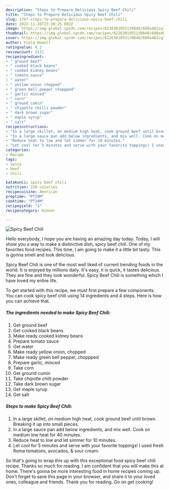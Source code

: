 ```yaml
---
description: "Steps to Prepare Delicious Spicy Beef Chili"
title: "Steps to Prepare Delicious Spicy Beef Chili"
slug: 1767-steps-to-prepare-delicious-spicy-beef-chili
date: 2022-11-26T23:30:25.692Z
image: https://img-global.cpcdn.com/recipes/6226301055139840/680x482cq70/spicy-beef-chili-recipe-main-photo.jpg
thumbnail: https://img-global.cpcdn.com/recipes/6226301055139840/680x482cq70/spicy-beef-chili-recipe-main-photo.jpg
cover: https://img-global.cpcdn.com/recipes/6226301055139840/680x482cq70/spicy-beef-chili-recipe-main-photo.jpg
author: Viola Howell
ratingvalue: 4.2
reviewcount: 2111
recipeingredient:
- " ground beef"
- " cooked black beans"
- " cooked kidney beans"
- " tomato sauce"
- " water"
- " yellow onion chopped"
- " green bell pepper choppped"
- " garlic minced"
- " corn"
- " ground cumin"
- " chipotle chilli powder"
- " dark brown sugar"
- " maple syrup"
- " salt"
recipeinstructions:
- "In a large skillet, on medium high heat, cook ground beef until brown. Breaking it up into small pieces."
- "In a large sauce pan add below ingredients, and mix well. Cook on medium low heat for 40 minutes."
- "Reduce heat to low and let simmer for 10 minutes."
- "Let cool for 5 minutes and serve with your favorite toppings! I used fresh Roma tomatoes, avocados, &amp; sour cream."
categories:
- Recipe
tags:
- spicy
- beef
- chili

katakunci: spicy beef chili 
nutrition: 150 calories
recipecuisine: American
preptime: "PT29M"
cooktime: "PT34M"
recipeyield: "3"
recipecategory: Dinner

---
```



![Spicy Beef Chili](https://img-global.cpcdn.com/recipes/6226301055139840/680x482cq70/spicy-beef-chili-recipe-main-photo.jpg)

Hello everybody, I hope you are having an amazing day today. Today, I will show you a way to make a distinctive dish, spicy beef chili. One of my favorites food recipes. This time, I am going to make it a little bit tasty. This is gonna smell and look delicious.

Spicy Beef Chili is one of the most well liked of current trending foods in the world. It is enjoyed by millions daily. It's easy, it is quick, it tastes delicious. They are fine and they look wonderful. Spicy Beef Chili is something which I have loved my entire life.




To get started with this recipe, we must first prepare a few components. You can cook spicy beef chili using 14 ingredients and 4 steps. Here is how you can achieve that.

<!--inarticleads1-->

##### The ingredients needed to make Spicy Beef Chili:

1. Get  ground beef
1. Get  cooked black beans
1. Make ready  cooked kidney beans
1. Prepare  tomato sauce
1. Get  water
1. Make ready  yellow onion, chopped
1. Make ready  green bell pepper, choppped
1. Prepare  garlic, minced
1. Take  corn
1. Get  ground cumin
1. Take  chipotle chilli powder
1. Take  dark brown sugar
1. Get  maple syrup
1. Get  salt




<!--inarticleads2-->

##### Steps to make Spicy Beef Chili:

1. In a large skillet, on medium high heat, cook ground beef until brown. Breaking it up into small pieces.
1. In a large sauce pan add below ingredients, and mix well. Cook on medium low heat for 40 minutes.
1. Reduce heat to low and let simmer for 10 minutes.
1. Let cool for 5 minutes and serve with your favorite toppings! I used fresh Roma tomatoes, avocados, &amp; sour cream.




So that's going to wrap this up with this exceptional food spicy beef chili recipe. Thanks so much for reading. I am confident that you will make this at home. There's gonna be more interesting food in home recipes coming up. Don't forget to save this page in your browser, and share it to your loved ones, colleague and friends. Thank you for reading. Go on get cooking!
